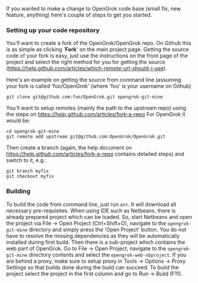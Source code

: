 If you wanted to make a change to OpenGrok code base (small fix, new feature, anything) here's couple of steps to get you started.

### Setting up your code repository

You'll want to create a fork of the OpenGrok/OpenGrok repo. On Github this is as simple as clicking '**Fork**' on the main project page. Getting the source code of your fork is easy, just use the instructions on the front page of the project and select the right method for you for getting the source (https://help.github.com/articles/which-remote-url-should-i-use).

Here's an example on getting the source from command line (assuming your fork is called 'foo/OpenGrok' (where 'foo' is your username on Github)

```
git clone git@github.com:foo/OpenGrok.git opengrok-git-mine
```

You'll want to setup remotes (mainly the path to the upstream repo) using the steps on https://help.github.com/articles/fork-a-repo For OpenGrok it would be:

```
cd opengrok-git-mine
git remote add upstream git@github.com:OpenGrok/OpenGrok.git
```

Then create a branch (again, the help document on https://help.github.com/articles/fork-a-repo contains detailed steps) and switch to it, e.g.:

```
git branch myfix
git checkout myfix
```

### Building

To build the code from command line, just run `ant`. It will download all necessary pre-requisites. When using IDE such as Netbeans, there is already prepared project which can be loaded. So, start Netbeans and open the project via File -> Open Project (Ctrl+Shift+O), navigate to the `opengrok-git-mine` directory and simply press the 'Open Project' button. You do not have to resolve the missing dependencies as they will be automatically installed during first build. Then there is a sub-project which contains the web part of OpenGrok. Go to File -> Open Project, navigate to the `opengrok-git-mine` directory contents and select the `opengrok-web-nbproject`. If you are behind a proxy, make sure to setup proxy in Tools -> Options -> Proxy Settings so that builds done during the build can succeed. To build the project select the project in the first column and go to Run -> Build (F11).